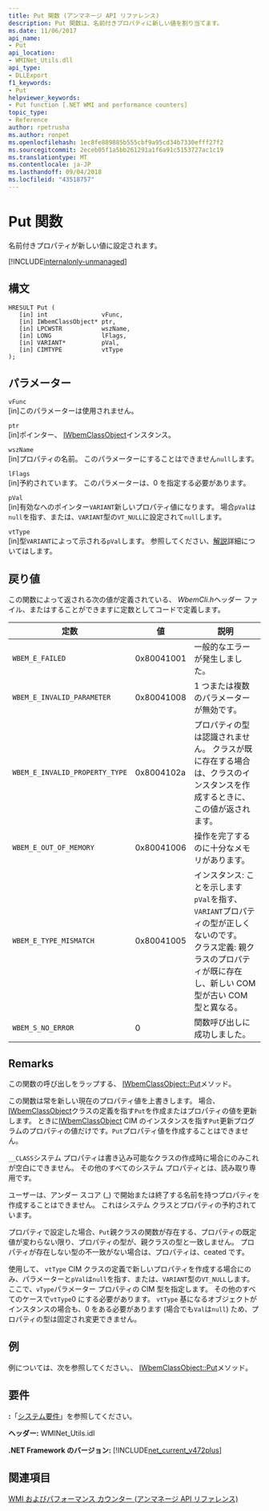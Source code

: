 ```yaml
---
title: Put 関数 (アンマネージ API リファレンス)
description: Put 関数は、名前付きプロパティに新しい値を割り当てます。
ms.date: 11/06/2017
api_name:
- Put
api_location:
- WMINet_Utils.dll
api_type:
- DLLExport
f1_keywords:
- Put
helpviewer_keywords:
- Put function [.NET WMI and performance counters]
topic_type:
- Reference
author: rpetrusha
ms.author: ronpet
ms.openlocfilehash: 1ec8fe889885b555cbf9a95cd34b7330efff27f2
ms.sourcegitcommit: 2eceb05f1a5bb261291a1f6a91c5153727ac1c19
ms.translationtype: MT
ms.contentlocale: ja-JP
ms.lasthandoff: 09/04/2018
ms.locfileid: "43518757"
---
```

# <a name="put-function"></a>Put 関数
名前付きプロパティが新しい値に設定されます。

[!INCLUDE[internalonly-unmanaged](../../../../includes/internalonly-unmanaged.md)]
    
## <a name="syntax"></a>構文  
  
```  
HRESULT Put (
   [in] int               vFunc, 
   [in] IWbemClassObject* ptr, 
   [in] LPCWSTR           wszName,
   [in] LONG              lFlags,
   [in] VARIANT*          pVal,
   [in] CIMTYPE           vtType
); 
```  

## <a name="parameters"></a>パラメーター

`vFunc`  
[in]このパラメーターは使用されません。

`ptr`  
[in]ポインター、 [IWbemClassObject](/windows/desktop/api/wbemcli/nn-wbemcli-iwbemclassobject)インスタンス。

`wszName`  
[in]プロパティの名前。 このパラメーターにすることはできません`null`します。

`lFlags`  
[in]予約されています。 このパラメーターは、0 を指定する必要があります。

`pVal`   
[in]有効なへのポインター`VARIANT`新しいプロパティ値になります。 場合`pVal`は`null`を指す、または、`VARIANT`型の`VT_NULL`に設定されて`null`します。 

`vtType`  
[in]型`VARIANT`によって示される`pVal`します。 参照してください、[解説](#remarks)詳細についてはします。
 

## <a name="return-value"></a>戻り値

この関数によって返される次の値が定義されている、 *WbemCli.h*ヘッダー ファイル、またはすることができますに定数としてコードで定義します。

|定数  |値  |説明  |
|---------|---------|---------|
|`WBEM_E_FAILED` | 0x80041001 | 一般的なエラーが発生しました。 |
|`WBEM_E_INVALID_PARAMETER` | 0x80041008 | 1 つまたは複数のパラメーターが無効です。 |
|`WBEM_E_INVALID_PROPERTY_TYPE` | 0x8004102a | プロパティの型は認識されません。 クラスが既に存在する場合は、クラスのインスタンスを作成するときに、この値が返されます。 |
|`WBEM_E_OUT_OF_MEMORY` | 0x80041006 | 操作を完了するのに十分なメモリがあります。 |
| `WBEM_E_TYPE_MISMATCH` | 0x80041005 | インスタンス: ことを示します`pVal`を指す、`VARIANT`プロパティの型が正しくないのです。 <br/> クラス定義: 親クラスのプロパティが既に存在し、新しい COM 型が古い COM 型と異なる。 |
|`WBEM_S_NO_ERROR` | 0 | 関数呼び出しに成功しました。 |
  
## <a name="remarks"></a>Remarks

この関数の呼び出しをラップする、 [IWbemClassObject::Put](/windows/desktop/api/wbemcli/nf-wbemcli-iwbemclassobject-put)メソッド。

この関数は常を新しい現在のプロパティ値を上書きします。 場合、 [IWbemClassObject](/windows/desktop/api/wbemcli/nn-wbemcli-iwbemclassobject)クラスの定義を指す`Put`を作成またはプロパティの値を更新します。 ときに[IWbemClassObject](/windows/desktop/api/wbemcli/nn-wbemcli-iwbemclassobject) CIM のインスタンスを指す`Put`更新プログラムのプロパティの値だけです。`Put`プロパティ値を作成することはできません。

`__CLASS`システム プロパティは書き込み可能なクラスの作成時に場合にのみこれが空白にできません。 その他のすべてのシステム プロパティとは、読み取り専用です。

ユーザーは、アンダー スコア (_) で開始または終了する名前を持つプロパティを作成することはできません。 これはシステム クラスとプロパティの予約されています。

プロパティで設定した場合、`Put`親クラスの関数が存在する、プロパティの既定値が変わらない限り、プロパティの型が、親クラスの型と一致しません。 プロパティが存在しない型の不一致がない場合は、プロパティは、ceated です。

使用して、 `vtType` CIM クラスの定義で新しいプロパティを作成する場合にのみ、パラメーターと`pVal`は`null`を指す、または、`VARIANT`型の`VT_NULL`します。 ここで、`vType`パラメーター プロパティの CIM 型を指定します。 その他のすべてのケースで`vtType`0 にする必要があります。 `vtType` 基になるオブジェクトがインスタンスの場合も、0 をある必要があります (場合でも`Val`は`null`) ため、プロパティの型は固定され変更できません。   

## <a name="example"></a>例

例については、次を参照してください。、 [IWbemClassObject::Put](/windows/desktop/api/wbemcli/nf-wbemcli-iwbemclassobject-put)メソッド。

## <a name="requirements"></a>要件  
 **:**「[システム要件](../../../../docs/framework/get-started/system-requirements.md)」を参照してください。  
  
 **ヘッダー:** WMINet_Utils.idl  
  
 **.NET Framework のバージョン:** [!INCLUDE[net_current_v472plus](../../../../includes/net-current-v472plus.md)]  
  
## <a name="see-also"></a>関連項目  
[WMI およびパフォーマンス カウンター (アンマネージ API リファレンス)](index.md)
